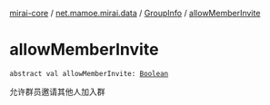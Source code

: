 [mirai-core](../../index.md) / [net.mamoe.mirai.data](../index.md) / [GroupInfo](index.md) / [allowMemberInvite](./allow-member-invite.md)

# allowMemberInvite

`abstract val allowMemberInvite: `[`Boolean`](https://kotlinlang.org/api/latest/jvm/stdlib/kotlin/-boolean/index.html)

允许群员邀请其他人加入群

